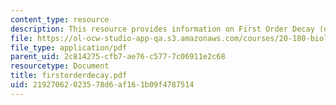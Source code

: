```yaml
---
content_type: resource
description: This resource provides information on First Order Decay (of anything).
file: https://ol-ocw-studio-app-qa.s3.amazonaws.com/courses/20-180-biological-engineering-programming-spring-2006/21927062023578d6af161b09f4787514_firstorderdecay.pdf
file_type: application/pdf
parent_uid: 2c814275-cfb7-ae76-c577-7c06911e2c68
resourcetype: Document
title: firstorderdecay.pdf
uid: 21927062-0235-78d6-af16-1b09f4787514
---
```

